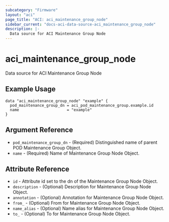 ```yaml
---
subcategory: "Firmware"
layout: "aci"
page_title: "ACI: aci_maintenance_group_node"
sidebar_current: "docs-aci-data-source-aci_maintenance_group_node"
description: |-
  Data source for ACI Maintenance Group Node
---
```


# aci_maintenance_group_node #
Data source for ACI Maintenance Group Node

## Example Usage ##

```hcl
data "aci_maintenance_group_node" "example" {
  pod_maintenance_group_dn = aci_pod_maintenance_group.example.id
  name                     = "example"
}
```


## Argument Reference ##

* `pod_maintenance_group_dn` - (Required) Distinguished name of parent POD Maintenance Group Object.
* `name` - (Required) Name of Maintenance Group Node Object.



## Attribute Reference

* `id` - Attribute id set to the dn of the Maintenance Group Node Object.
* `description` - (Optional) Description for Maintenance Group Node Object.
* `annotation` - (Optional) Annotation for Maintenance Group Node Object.
* `from_` - (Optional) From for Maintenance Group Node Object.
* `name_alias` - (Optional) Name alias for Maintenance Group Node Object.
* `to_` - (Optional) To for Maintenance Group Node Object.
